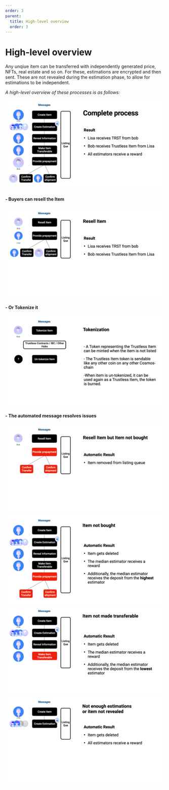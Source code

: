 ```yaml
---
order: 3
parent:
  title: High-level overview
  order: 3
---
```


# High-level overview

Any unqiue item can be transferred with independently generated price, NFTs, real estate and so on.
For these, estimations are encrypted and then sent. These are not revealed during the estimation phase, to allow for estimations to be independent.


*A high-level overview of these processes is as follows:*

![complete](../images/complete.jpeg)

#### - Buyers can resell the Item
![resell](../images/resell.jpeg)

#### - Or Tokenize it
![tokenization](../images/tokenization.jpeg)

#### - The automated message resolves issues
![resellnotbought](../images/resellnotbought.jpeg)
![notbought](../images/notbought.jpeg)
![nottransferable](../images/nottransferable.jpeg)
![noestimators](../images/noestimators.jpeg)